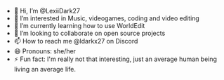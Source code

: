 - 👋 Hi, I’m @LexiiDark27
- 👀 I’m interested in Music, videogames, coding and video editing
- 🌱 I’m currently learning how to use WorldEdit
- 💞️ I’m looking to collaborate on open source projects
- 📫 How to reach me @ldarkx27 on Discord
- 😄 Pronouns: she/her
- ⚡ Fun fact: I'm really not that interesting, just an average human being living an average life.

<!---
LexiiDark27/LexiiDark27 is a ✨ special ✨ repository because its `README.md` (this file) appears on your GitHub profile.
You can click the Preview link to take a look at your changes.
--->
